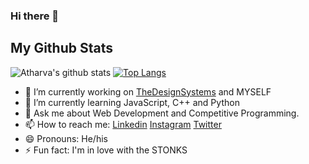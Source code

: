 ### Hi there 👋




## My Github Stats


![Atharva's github stats](https://github-readme-stats.vercel.app/api?username=atharvagadkari05&show_icons=true&theme=radical) [![Top Langs](https://github-readme-stats.vercel.app/api/top-langs/?username=atharvagadkari05&layout=compact)](https://github.com/anuraghazra/github-readme-stats)









- 🔭 I’m currently working on [TheDesignSystems](https://github.com/DesignSystemsOSS) and MYSELF
- 🌱 I’m currently learning JavaScript, C++ and Python
- 💬 Ask me about Web Development and Competitive Programming.
- 📫 How to reach me: [Linkedin](https://www.linkedin.com/in/atharva-gadkari-0974b11b6/)
[Instagram](https://www.instagram.com/ig_atharva05/)
[Twitter](https://twitter.com/atharvagadkari5)
- 😄 Pronouns: He/his
- ⚡ Fun fact: I'm in love with the STONKS

